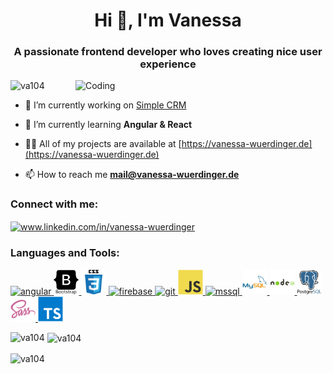 <h1 align="center">Hi 👋, I'm Vanessa</h1>
<h3 align="center">A passionate frontend developer who loves creating nice user experience</h3>
<img align="right" alt="Coding" width="400" src="https://img.freepik.com/free-vector/laptop-with-program-code-isometric-icon-software-development-programming-applications-dark-neon_39422-971.jpg?w=996&t=st=1677572882~exp=1677573482~hmac=dc9b3eaf3ee99d6640b14eea6bb4f94518b15a9f9b6ea13175c75144ed173165">

<p align="left"> <img src="https://komarev.com/ghpvc/?username=va104&label=Profile%20views&color=0e75b6&style=flat" alt="va104" /> </p>

- 🔭 I’m currently working on [Simple CRM](https://github.com/va104/simple-crm)

- 🌱 I’m currently learning **Angular & React**

- 👨‍💻 All of my projects are available at [https://vanessa-wuerdinger.de](https://vanessa-wuerdinger.de)

- 📫 How to reach me **mail@vanessa-wuerdinger.de**

<h3 align="left">Connect with me:</h3>
<p align="left">
<a href="https://linkedin.com/in/www.linkedin.com/in/vanessa-wuerdinger" target="blank"><img align="center" src="https://raw.githubusercontent.com/rahuldkjain/github-profile-readme-generator/master/src/images/icons/Social/linked-in-alt.svg" alt="www.linkedin.com/in/vanessa-wuerdinger" height="30" width="40" /></a>
</p>

<h3 align="left">Languages and Tools:</h3>
<p align="left"> <a href="https://angular.io" target="_blank" rel="noreferrer"> <img src="https://angular.io/assets/images/logos/angular/angular.svg" alt="angular" width="40" height="40"/> </a> <a href="https://getbootstrap.com" target="_blank" rel="noreferrer"> <img src="https://raw.githubusercontent.com/devicons/devicon/master/icons/bootstrap/bootstrap-plain-wordmark.svg" alt="bootstrap" width="40" height="40"/> </a> <a href="https://www.w3schools.com/css/" target="_blank" rel="noreferrer"> <img src="https://raw.githubusercontent.com/devicons/devicon/master/icons/css3/css3-original-wordmark.svg" alt="css3" width="40" height="40"/> </a> <a href="https://firebase.google.com/" target="_blank" rel="noreferrer"> <img src="https://www.vectorlogo.zone/logos/firebase/firebase-icon.svg" alt="firebase" width="40" height="40"/> </a> <a href="https://git-scm.com/" target="_blank" rel="noreferrer"> <img src="https://www.vectorlogo.zone/logos/git-scm/git-scm-icon.svg" alt="git" width="40" height="40"/> </a> <a href="https://developer.mozilla.org/en-US/docs/Web/JavaScript" target="_blank" rel="noreferrer"> <img src="https://raw.githubusercontent.com/devicons/devicon/master/icons/javascript/javascript-original.svg" alt="javascript" width="40" height="40"/> </a> <a href="https://www.microsoft.com/en-us/sql-server" target="_blank" rel="noreferrer"> <img src="https://www.svgrepo.com/show/303229/microsoft-sql-server-logo.svg" alt="mssql" width="40" height="40"/> </a> <a href="https://www.mysql.com/" target="_blank" rel="noreferrer"> <img src="https://raw.githubusercontent.com/devicons/devicon/master/icons/mysql/mysql-original-wordmark.svg" alt="mysql" width="40" height="40"/> </a> <a href="https://nodejs.org" target="_blank" rel="noreferrer"> <img src="https://raw.githubusercontent.com/devicons/devicon/master/icons/nodejs/nodejs-original-wordmark.svg" alt="nodejs" width="40" height="40"/> </a> <a href="https://www.postgresql.org" target="_blank" rel="noreferrer"> <img src="https://raw.githubusercontent.com/devicons/devicon/master/icons/postgresql/postgresql-original-wordmark.svg" alt="postgresql" width="40" height="40"/> </a> <a href="https://sass-lang.com" target="_blank" rel="noreferrer"> <img src="https://raw.githubusercontent.com/devicons/devicon/master/icons/sass/sass-original.svg" alt="sass" width="40" height="40"/> </a> <a href="https://www.typescriptlang.org/" target="_blank" rel="noreferrer"> <img src="https://raw.githubusercontent.com/devicons/devicon/master/icons/typescript/typescript-original.svg" alt="typescript" width="40" height="40"/> </a> </p>

<p><img align="left" src="https://github-readme-stats.vercel.app/api/top-langs?username=va104&show_icons=true&locale=en&layout=compact" alt="va104" /></p>

<p>&nbsp;<img align="center" src="https://github-readme-stats.vercel.app/api?username=va104&show_icons=true&locale=en" alt="va104" /></p>

<p><img align="center" src="https://github-readme-streak-stats.herokuapp.com/?user=va104&" alt="va104" /></p>
